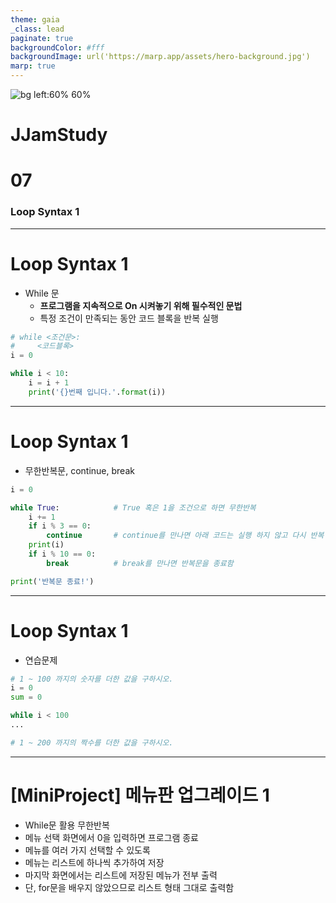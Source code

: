 ```yaml
---
theme: gaia
_class: lead
paginate: true
backgroundColor: #fff
backgroundImage: url('https://marp.app/assets/hero-background.jpg')
marp: true
---
```


![bg left:60% 60%](https://www.python.org/static/community_logos/python-logo-inkscape.svg)

# **JJamStudy**
# **07**
### Loop Syntax 1

---
# Loop Syntax 1
- While 문
    - **프로그램을 지속적으로 On 시켜놓기 위해 필수적인 문법**
    - 특정 조건이 만족되는 동안 코드 블록을 반복 실행
``` python
# while <조건문>:
#     <코드블록>
i = 0

while i < 10:
    i = i + 1
    print('{}번째 입니다.'.format(i))   
```

---
# Loop Syntax 1
- 무한반복문, continue, break
``` python
i = 0

while True:            # True 혹은 1을 조건으로 하면 무한반복
    i += 1
    if i % 3 == 0:
        continue       # continue를 만나면 아래 코드는 실행 하지 않고 다시 반복    
    print(i)
    if i % 10 == 0:
        break          # break를 만나면 반복문을 종료함

print('반복문 종료!')
```

---
# Loop Syntax 1
- 연습문제
``` python
# 1 ~ 100 까지의 숫자를 더한 값을 구하시오.
i = 0
sum = 0

while i < 100
...

# 1 ~ 200 까지의 짝수를 더한 값을 구하시오.
```

---
# [MiniProject] 메뉴판 업그레이드 1
- While문 활용 무한반복
- 메뉴 선택 화면에서 0을 입력하면 프로그램 종료
- 메뉴를 여러 가지 선택할 수 있도록
- 메뉴는 리스트에 하나씩 추가하여 저장
- 마지막 화면에서는 리스트에 저장된 메뉴가 전부 출력
- 단, for문을 배우지 않았으므로 리스트 형태 그대로 출력함